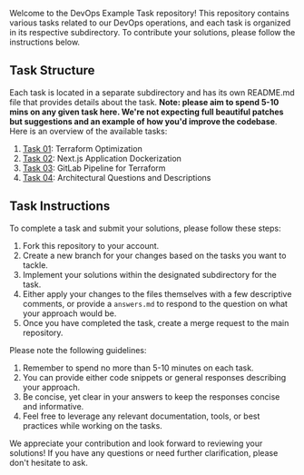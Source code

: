 Welcome to the DevOps Example Task repository! This repository contains various tasks related to our DevOps operations, and each task is organized in its respective subdirectory. To contribute your solutions, please follow the instructions below.

## Task Structure

Each task is located in a separate subdirectory and has its own README.md file that provides details about the task. **Note: please aim to spend 5-10 mins on any given task here. We're not expecting full beautiful patches but suggestions and an example of how you'd improve the codebase**. Here is an overview of the available tasks:

1. [Task 01](./01): Terraform Optimization
1. [Task 02](./02): Next.js Application Dockerization
1. [Task 03](./03): GitLab Pipeline for Terraform
1. [Task 04](./04): Architectural Questions and Descriptions

## Task Instructions

To complete a task and submit your solutions, please follow these steps:

1. Fork this repository to your account.
1. Create a new branch for your changes based on the tasks you want to tackle.
1. Implement your solutions within the designated subdirectory for the task.
1. Either apply your changes to the files themselves with a few descriptive comments, or provide a `answers.md` to respond to the question on what your approach would be. 
1. Once you have completed the task, create a merge request to the main repository.

Please note the following guidelines:

1. Remember to spend no more than 5-10 minutes on each task.
1. You can provide either code snippets or general responses describing your approach.
1. Be concise, yet clear in your answers to keep the responses concise and informative.
1. Feel free to leverage any relevant documentation, tools, or best practices while working on the tasks.

We appreciate your contribution and look forward to reviewing your solutions! If you have any questions or need further clarification, please don't hesitate to ask.
